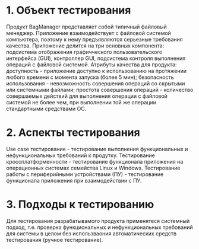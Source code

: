 # 1. Объект тестирования
Продукт BagManager представляет собой типичный файловый менеджер. Приложение взаимодействует с файловой системой компьютера, поэтому к нему предъявляются серьезные требования качества. Приложение делится на три основных компонента: подсистема отображения графичческого пользовательского интерфейса (GUI), контроллер GUI, подсистема контроля выполнения операций с файловой системой.
Атрибуты качества для продукта: доступность - приложение доступно к использованию на протяжении любого времени с момента запуска (более 5 мин); безопасность использования - невозможность совершения операций со скрытыми или системными файлами; простота совершения операций - количество совершаемых действий для выполнения операции с файловой системой не более чем, при выполнении той же операции стандартными средствами ОС.
# 2. Аспекты тестирования
Use case тестирование - тестирование выполнения функциональных и нефункциональных требований к продутку.
Тестирование кроссплатформенности - тестирование функционала приложения на операционных системах семейства Linux и Windows.
Тестирование работы с периферийными устройствами (ПУ) - тестирование функционала приложения при взаимодействии с ПУ.
# 3. Подходы к тестированию
Для тестирования разрабатывамого продукта применятеся системный подход, т.е. проверка функциональных и нефункциональных требований для системы  в целом без использваония автоматических средств тестирования (ручное тестирование).
